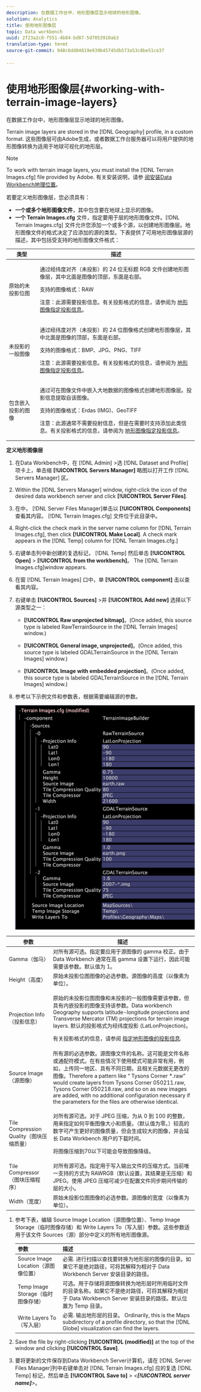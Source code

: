 ```yaml
---
description: 在数据工作台中，地形图像层显示地球的地形图像。
solution: Analytics
title: 使用地形图像层
topic: Data workbench
uuid: 2f23a2c8-f551-4b84-bd87-5d7053910ab3
translation-type: tm+mt
source-git-commit: 948c6dd04819e939b45745db573a53c8be51ce37

---
```



# 使用地形图像层{#working-with-terrain-image-layers}

在数据工作台中，地形图像层显示地球的地形图像。

Terrain image layers are stored in the [!DNL Geography] profile, in a custom format. 这些图像层可由Adobe生成，或者数据工作台服务器可以将用户提供的地形图像转换为适用于地球可视化的地形层。

>[!NOTE]
>
>To work with terrain image layers, you must install the [!DNL Terrain Images.cfg] file provided by Adobe. 有关安装说明，请参 [阅安装Data Workbench地理位置](../../../../home/c-geo-oview/c-inst-geo/c-inst-geo.md)。

若要定义地形图像层，您必须具有：

* **一个或多个地形图像文件**，其中包含要在地球上显示的图像。
* **一个 Terrain Images.cfg** 文件，指定要用于层的地形图像文件。[!DNL Terrain Images.cfg] 文件允许您添加一个或多个源，以创建地形图像层。地形图像文件的格式决定了应添加的源的类型。下表提供了可用地形图像层源的描述，其中包括受支持的地形图像文件格式：

<table id="table_BF8D5933BFBE45039BD164C258D3B450"> 
 <thead> 
  <tr> 
   <th colname="col1" class="entry"> 类型 </th> 
   <th colname="col2" class="entry"> 描述 </th> 
  </tr>
 </thead>
 <tbody> 
  <tr> 
   <td colname="col1"> 原始的未投影位图 </td> 
   <td colname="col2"> <p>通过经纬度对齐（未投影）的 24 位无标题 RGB 文件创建地形图像层，其中北面是图像的顶部，东面是右部。 </p> <p>支持的图像格式：RAW </p> <p> <p>注意：此源需要投影信息。有关投影格式的信息，请参阅为 <a href="../../../../home/c-geo-oview/c-wk-img-lyrs/c-trn-img-lyrs/c-proj-info-trn-imgs/c-proj-info-trn-imgs.md#concept-69b0c668038f4de9bf430a3a468a2abd"> 地形图像指定投影信息</a>。 </p> </p> </td> 
  </tr> 
  <tr> 
   <td colname="col1"> 未投影的一般图像 </td> 
   <td colname="col2"> <p>通过经纬度对齐（未投影）的 24 位图像格式创建地形图像层，其中北面是图像的顶部，东面是右部。 </p> <p>支持的图像格式：BMP、JPG、PNG、TIFF </p> <p> <p>注意：此源需要投影信息。有关投影格式的信息，请参阅为 <a href="../../../../home/c-geo-oview/c-wk-img-lyrs/c-trn-img-lyrs/c-proj-info-trn-imgs/c-proj-info-trn-imgs.md#concept-69b0c668038f4de9bf430a3a468a2abd"> 地形图像指定投影信息</a>。 </p> </p> </td> 
  </tr> 
  <tr> 
   <td colname="col1"> 包含嵌入投影的图像 </td> 
   <td colname="col2"> <p>通过可在图像文件中嵌入大地数据的图像格式创建地形图像层。投影信息提取自该图像。 </p> <p>支持的图像格式：Erdas (IMG)、GeoTIFF </p> <p> <p>注意：此源通常不需要投射信息，但是在需要时支持添加此类信息。有关投影格式的信息，请参阅为 <a href="../../../../home/c-geo-oview/c-wk-img-lyrs/c-trn-img-lyrs/c-proj-info-trn-imgs/c-proj-info-trn-imgs.md#concept-69b0c668038f4de9bf430a3a468a2abd"> 地形图像指定投影信息</a>。 </p> </p> </td> 
  </tr> 
 </tbody> 
</table>

**定义地形图像层**

1. 在Data Workbench中，在 [!DNL Admin] >选 [!DNL Dataset and Profile] 项卡上，单击缩 **[!UICONTROL Servers Manager]** 略图以打开工作 [!DNL Servers Manager] 区。

1. Within the [!DNL Servers Manager] window, right-click the icon of the desired data workbench server and click **[!UICONTROL Server Files]**.

1. 在中， [!DNL Server Files Manager]单击以 **[!UICONTROL Components]** 查看其内容。 [!DNL Terrain Images.cfg] 文件位于此目录中。

1. Right-click the check mark in the server name column for [!DNL Terrain Images.cfg], then click **[!UICONTROL Make Local]**. A check mark appears in the [!DNL Temp] column for [!DNL Terrain Images.cfg.]

1. 右键单击列中新创建的复选标记， [!DNL Temp] 然后单击 **[!UICONTROL Open]** > **[!UICONTROL from the workbench]**。 The [!DNL Terrain Images.cfg]window appears.

1. 在窗 [!DNL Terrain Images] 口中，单 **[!UICONTROL component]** 击以查看其内容。

1. 右键单击 **[!UICONTROL Sources]** >并 **[!UICONTROL Add new]** 选择以下源类型之一：

   * **[!UICONTROL Raw unprojected bitmap]**。(Once added, this source type is labeled RawTerrainSource in the [!DNL Terrain Images] window.)

   * **[!UICONTROL General image, unprojected]**。(Once added, this source type is labeled GDALTerrainSource in the [!DNL Terrain Images] window.)

   * **[!UICONTROL Image with embedded projection]**。(Once added, this source type is labeled GDALTerrainSource in the [!DNL Terrain Images] window.)

1. 参考以下示例文件和参数表，根据需要编辑源的参数。

   ![](assets/cfg_TerrainImages_ALL.png)

<table id="table_83171CB58F8B4816BCCA9BFFD5ECD92A"> 
 <thead> 
  <tr> 
   <th colname="col1" class="entry"> 参数 </th> 
   <th colname="col2" class="entry"> 描述 </th> 
  </tr>
 </thead>
 <tbody> 
  <tr> 
   <td colname="col1"> Gamma（伽马） </td> 
   <td colname="col2"> 对所有源可选。指定要应用于源图像的 gamma 校正。由于 Data Workbench 通常在高 gamma 设置下运行，因此可能需要该参数。默认值为 1。 </td> 
  </tr> 
  <tr> 
   <td colname="col1"> Height（高度） </td> 
   <td colname="col2"> 原始未投影位图图像的必选参数。源图像的高度（以像素为单位）。 </td> 
  </tr> 
  <tr> 
   <td colname="col1"> Projection Info（投影信息） </td> 
   <td colname="col2"> <p>原始的未投影位图图像和未投影的一般图像需要该参数，但具有内嵌投影的图像支持该参数。Data workbench<span class="wintitle"> Geography</span> supports latitude-longitude projections and Transverse Mercator (TM) projections for terrain image layers. 默认的投影格式为经纬度投影 (LatLonProjection)。 </p> <p>有关投影格式的信息，请参阅 <a href="../../../../home/c-geo-oview/c-wk-img-lyrs/c-trn-img-lyrs/c-proj-info-trn-imgs/c-proj-info-trn-imgs.md#concept-69b0c668038f4de9bf430a3a468a2abd"> 指定地形图像的投影信息</a>. </p> </td> 
  </tr> 
  <tr> 
   <td colname="col1"> Source Image（源图像） </td> 
   <td colname="col2">所有源的必选参数。源图像文件的名称。这可能是文件名称或通配符模式。在有些情况下使用模式可能非常有用，例如，上传同一地区、具有不同日期，且相关元数据无更改的图像。Therefore a pattern like “<span class="filepath"> Tysons Corner *.raw</span>” would create layers from <span class="filepath"> Tysons Corner 050211.raw</span>, <span class="filepath"> Tysons Corner 050218.raw</span>, and so on as new images are added, with no additional configuration necessary if the parameters for the files are otherwise identical. </td> 
  </tr> 
  <tr> 
   <td colname="col1"> Tile Compression Quality（图块压缩质量） </td> 
   <td colname="col2"> <p>对所有源可选。对于 JPEG 压缩，为从 0 到 100 的整数，用来指定如何平衡图像大小和质量。（默认值为零。）较高的数字可产生更好的图像质量，但会生成较大的图像，并会延长 Data Workbench 用户的下载时间。 </p> <p>将图像压缩到70以下可能会导致图像降级。 </p> </td> 
  </tr> 
  <tr> 
   <td colname="col1"> Tile Compressor（图块压缩程序） </td> 
   <td colname="col2"> 对所有源可选。指定用于写入输出文件的压缩方式。当前唯一支持的方式为 RAWRGB（默认设置，其结果是无压缩）和 JPEG。使用 JPEG 压缩可减少在配置文件同步期间传输的层的大小。 </td> 
  </tr> 
  <tr> 
   <td colname="col1"> Width（宽度） </td> 
   <td colname="col2"> 原始未投影位图图像的必选参数。源图像的宽度（以像素为单位）。 </td> 
  </tr> 
 </tbody> 
</table>

1. 参考下表，编辑 Source Image Location（源图像位置）、Temp Image Storage（临时图像存储）和 Write Layers To（写入层）参数。这些参数适用于该文件 Sources（源）部分中定义的所有地形图像源。

   | 参数 | 描述 |
   |---|---|
   | Source Image Location（源图像位置） | 必需. 进行扫描以查找要转换为地形层的图像的目录。如果它不是绝对路径，可将其解释为相对于 Data Workbench Server 安装目录的路径。 |
   | Temp Image Storage（临时图像存储） | 可选。用于存储将源图像转换为地形层时所用临时文件的目录名称。如果它不是绝对路径，可将其解释为相对于 Data Workbench Server 安装目录的路径。默认位置为 Temp 目录。 |
   | Write Layers To（写入层） | 必需. 输出地形层的目录。 Ordinarily, this is the Maps subdirectory of a profile directory, so that the [!DNL Globe] visualization can find the layers. |

1. Save the file by right-clicking **[!UICONTROL (modified)]** at the top of the window and clicking **[!UICONTROL Save]**.

1. 要将更新的文件保存到Data Workbench Server计算机，请在 [!DNL Server Files Manager]列中右键单击对 [!DNL Terrain Images.cfg] 应的复选 [!DNL Temp] 标记，然后单击 **[!UICONTROL Save to]** > *&lt;**[!UICONTROL server name]**>*。

